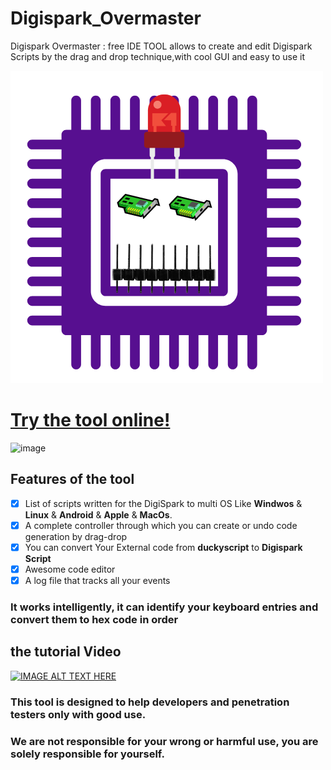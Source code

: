# Digispark_Overmaster
Digispark Overmaster : free IDE TOOL allows to create and edit Digispark Scripts by the drag and drop technique,with cool GUI and easy to use it

![ScreenShot](./dist/favicons/logo.png)



# [Try the tool online!](https://borma425.github.io/Digispark_Overmaster/)

![image](https://user-images.githubusercontent.com/42983220/194574453-4120afdd-a7ed-49e2-a5a2-9097394c5d9e.png)



## Features of the tool

- [x] List of scripts written for the DigiSpark to multi OS Like **Windwos** & **Linux** & **Android** & **Apple** & **MacOs**.
- [x] A complete controller through which you can create or undo code generation by drag-drop
- [x] You can convert Your External code from **duckyscript** to **Digispark Script**
- [x] Awesome code editor
- [x] A log file that tracks all your events

###  It works intelligently, it can identify your keyboard entries and convert them to hex code in order


## the tutorial Video


[![IMAGE ALT TEXT HERE](https://user-images.githubusercontent.com/42983220/194581309-db5b0db8-58c3-4dcd-bf90-42b3cbddd26c.png)](https://youtu.be/eomXjemqujY)



### This tool is designed to help developers and penetration testers only with good use.
### We are not responsible for your wrong or harmful use, you are solely responsible for yourself.
